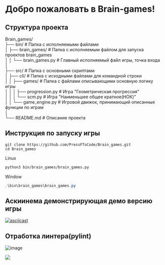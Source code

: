 # Добро пожаловать в Brain-games!

## Структура проекта
Brain_games/\
├── bin/                         # Папка с исполняемыми файлами\
│   ├── brain_games/             # Папка с исполняемым файлом для запуска проектов brain_games\
│   │   └── brain_games.py       # Главный исполняемый файл игры, точка входа\
│\
├── src/                         # Папка с основными скриптами\
│   ├── cli/                     # Папка с исходными файлами для командной строки\
│   │   ├── games/               # Папка с файлами описывающими основную логику игры\
│   │   │   ├── progression.py   # Игра "Геометрическая прогрессия"\
│   │   │   └── scm.py           # Игра "Наименьшее общее кратное(НОК)"\
│   │   └── game_engine.py       # Игровой движок, принимающий описанные функции по играм\
│\
└── README.md                    # Описание проекта



## Инструкция по запуску игры

```
git clone https://github.com/PressFToCode/Brain_games.git
cd Brain_games
```

Linux
```bash
python3 bin/brain_games/brain_games.py
```

Window
```powershell
.\bin\brain_games\brain_games.py
```

## Аскиинема демонстрирующая демо версию игры

[![asciicast](https://asciinema.org/a/tSIVgktq3TEUwnCjkxUyNVvqa.svg)](https://asciinema.org/a/tSIVgktq3TEUwnCjkxUyNVvqa)

## Отработка линтера(pylint)
![image](https://github.com/user-attachments/assets/0bc03f16-47bf-499c-82df-20cf8518ede4)


<a href="https://codeclimate.com/github/PressFToCode/Software-development-method/maintainability"><img src="https://api.codeclimate.com/v1/badges/2d72a040938b715dbc32/maintainability" /></a>
